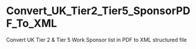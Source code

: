 # Convert_UK_Tier2_Tier5_SponsorPDF_To_XML
Convert UK Tier 2 &amp; Tier 5 Work Sponsor list in PDF to XML structured file
